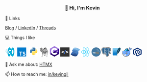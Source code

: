 <h3 align="center">👋 Hi, I'm Kevin</h3>

🔗 Links
<p align="left">
  <a href="https://kevingil.com">Blog</a> /
  <a href="https://www.linkedin.com/in/kevingil/">LinkedIn</a> /
  <a href="https://www.threads.net/@kvngil">Threads</a> 
</p>

💻 Things I like
<p align="left">
  <img src="./images/go-flat.svg" width="30" height="30" alt="Golang" />
  <img src="./images/typescript-original.svg" style="padding: 0px 5px;"width="30" height="30" alt="TypeScript"/>
  <img src="./images/python-original.svg"  width="30" height="30" alt="Python" />
  <img src="./images/perl.png" width="30" height="30" alt="Perl" />
  <img src="./images/csharp.png" width="30" alt="CSharp" />
  <img src="./images/htmx.png" width="30" alt="HTMX" />
  <img src="./images/solid.png" width="30" height="30" alt="Solid" />
  <img src="./images/react.png" width="30" height="30" alt="React" />
  <img src="./images/mysql.png" width="30" height="30" alt="Mysql" />
  <img src="./images/postgresql.png" width="30" height="30" alt="Postgres" />
  <img src="./images/sqlite.png" width="30" height="30" alt="Sqlite" />
  <img src="./images/docker.png" width="30" height="30" alt="Docker" />
  <img src="./images/valkey-logo.svg" width="30" height="30" alt="Valkey" />
</p>


💬 Ask me about: [HTMX](https://htmx.org/)

📫 How to reach me: [in/kevingil](https://www.linkedin.com/in/kevingil/)
   